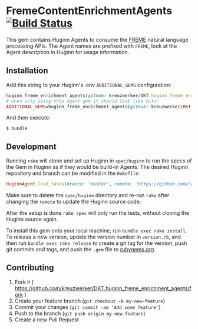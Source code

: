 # FremeContentEnrichmentAgents [![Build Status](https://travis-ci.org/kreuzwerker/DKT.huginn_freme_enrichment_agents.svg?branch=master)](https://travis-ci.org/kreuzwerker/DKT.huginn_freme_enrichment_agents)

This gem contains Huginn Agents to consume the [FREME](http://api.freme-project.eu/doc/current/home.html) natural language processing APIs. The Agent names are prefixed with `FREME`, look at the Agent description in Huginn for usage information.

## Installation

Add this string to your Huginn's .env `ADDITIONAL_GEMS` configuration:

```ruby
huginn_freme_enrichment_agents(github: kreuzwerker/DKT.huginn_freme_enrichment_agents)
# when only using this agent gem it should look like hits:
ADDITIONAL_GEMS=huginn_freme_enrichment_agents(github: kreuzwerker/DKT.huginn_freme_enrichment_agents)
```

And then execute:

    $ bundle

## Development

Running `rake` will clone and set up Huginn in `spec/huginn` to run the specs of the Gem in Huginn as if they would be build-in Agents. The desired Huginn repository and branch can be modified in the `Rakefile`:

```ruby
HuginnAgent.load_tasks(branch: 'master', remote: 'https://github.com/cantino/huginn.git')
```

Make sure to delete the `spec/huginn` directory and re-run `rake` after changing the `remote` to update the Huginn source code.

After the setup is done `rake spec` will only run the tests, without cloning the Huginn source again.

To install this gem onto your local machine, run `bundle exec rake install`. To release a new version, update the version number in `version.rb`, and then run `bundle exec rake release` to create a git tag for the version, push git commits and tags, and push the `.gem` file to [rubygems.org](https://rubygems.org).

## Contributing

1. Fork it ( https://github.com/kreuzwerker/DKT.huginn_freme_enrichment_agents/fork )
2. Create your feature branch (`git checkout -b my-new-feature`)
3. Commit your changes (`git commit -am 'Add some feature'`)
4. Push to the branch (`git push origin my-new-feature`)
5. Create a new Pull Request

